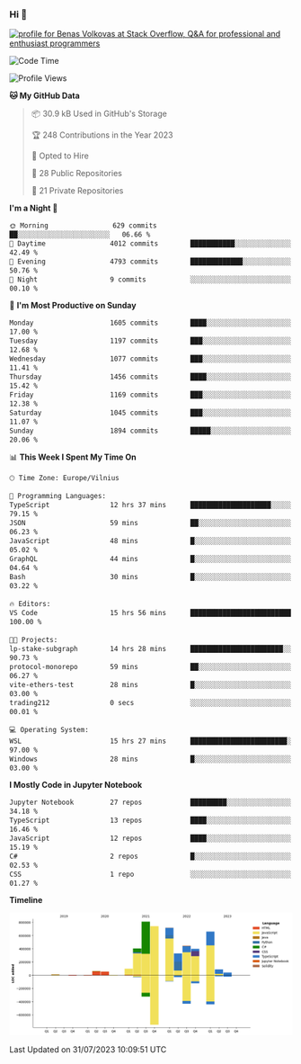 ### Hi 👋
<a href="https://stackoverflow.com/users/14954249/benas-volkovas"><img src="https://stackoverflow.com/users/flair/14954249.png?theme=dark" width="208" height="58" alt="profile for Benas Volkovas at Stack Overflow, Q&amp;A for professional and enthusiast programmers" title="profile for Benas Volkovas at Stack Overflow, Q&amp;A for professional and enthusiast programmers"></a>

<!--START_SECTION:waka-->
![Code Time](http://img.shields.io/badge/Code%20Time-1%2C523%20hrs%2019%20mins-blue)

![Profile Views](http://img.shields.io/badge/Profile%20Views-0-blue)

**🐱 My GitHub Data** 

> 📦 30.9 kB Used in GitHub's Storage 
 > 
> 🏆 248 Contributions in the Year 2023
 > 
> 💼 Opted to Hire
 > 
> 📜 28 Public Repositories 
 > 
> 🔑 21 Private Repositories 
 > 
**I'm a Night 🦉** 

```text
🌞 Morning                629 commits         ██░░░░░░░░░░░░░░░░░░░░░░░   06.66 % 
🌆 Daytime                4012 commits        ███████████░░░░░░░░░░░░░░   42.49 % 
🌃 Evening                4793 commits        █████████████░░░░░░░░░░░░   50.76 % 
🌙 Night                  9 commits           ░░░░░░░░░░░░░░░░░░░░░░░░░   00.10 % 
```
📅 **I'm Most Productive on Sunday** 

```text
Monday                   1605 commits        ████░░░░░░░░░░░░░░░░░░░░░   17.00 % 
Tuesday                  1197 commits        ███░░░░░░░░░░░░░░░░░░░░░░   12.68 % 
Wednesday                1077 commits        ███░░░░░░░░░░░░░░░░░░░░░░   11.41 % 
Thursday                 1456 commits        ████░░░░░░░░░░░░░░░░░░░░░   15.42 % 
Friday                   1169 commits        ███░░░░░░░░░░░░░░░░░░░░░░   12.38 % 
Saturday                 1045 commits        ███░░░░░░░░░░░░░░░░░░░░░░   11.07 % 
Sunday                   1894 commits        █████░░░░░░░░░░░░░░░░░░░░   20.06 % 
```


📊 **This Week I Spent My Time On** 

```text
🕑︎ Time Zone: Europe/Vilnius

💬 Programming Languages: 
TypeScript               12 hrs 37 mins      ████████████████████░░░░░   79.15 % 
JSON                     59 mins             ██░░░░░░░░░░░░░░░░░░░░░░░   06.23 % 
JavaScript               48 mins             █░░░░░░░░░░░░░░░░░░░░░░░░   05.02 % 
GraphQL                  44 mins             █░░░░░░░░░░░░░░░░░░░░░░░░   04.64 % 
Bash                     30 mins             █░░░░░░░░░░░░░░░░░░░░░░░░   03.22 % 

🔥 Editors: 
VS Code                  15 hrs 56 mins      █████████████████████████   100.00 % 

🐱‍💻 Projects: 
lp-stake-subgraph        14 hrs 28 mins      ███████████████████████░░   90.73 % 
protocol-monorepo        59 mins             ██░░░░░░░░░░░░░░░░░░░░░░░   06.27 % 
vite-ethers-test         28 mins             █░░░░░░░░░░░░░░░░░░░░░░░░   03.00 % 
trading212               0 secs              ░░░░░░░░░░░░░░░░░░░░░░░░░   00.01 % 

💻 Operating System: 
WSL                      15 hrs 27 mins      ████████████████████████░   97.00 % 
Windows                  28 mins             █░░░░░░░░░░░░░░░░░░░░░░░░   03.00 % 
```

**I Mostly Code in Jupyter Notebook** 

```text
Jupyter Notebook         27 repos            █████████░░░░░░░░░░░░░░░░   34.18 % 
TypeScript               13 repos            ████░░░░░░░░░░░░░░░░░░░░░   16.46 % 
JavaScript               12 repos            ████░░░░░░░░░░░░░░░░░░░░░   15.19 % 
C#                       2 repos             █░░░░░░░░░░░░░░░░░░░░░░░░   02.53 % 
CSS                      1 repo              ░░░░░░░░░░░░░░░░░░░░░░░░░   01.27 % 
```



**Timeline**

![Lines of Code chart](https://raw.githubusercontent.com/BenasVolkovas/BenasVolkovas/main/assets/bar_graph.png)


 Last Updated on 31/07/2023 10:09:51 UTC
<!--END_SECTION:waka-->
